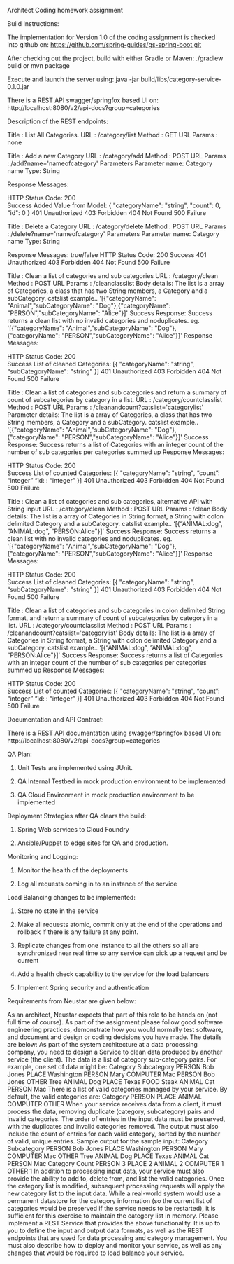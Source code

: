 Architect Coding homework assignment

Build Instructions:

The implementation for Version 1.0 of the coding assignment is checked into github on:
https://github.com/spring-guides/gs-spring-boot.git

After checking out the project, build with either Gradle or Maven:
./gradlew build 
or 
mvn package

Execute and launch the server using:
java -jar  build/libs/category-service-0.1.0.jar

There is a REST API swagger/springfox based UI on:
http://localhost:8080/v2/api-docs?group=categories


Description of the REST endpoints:

Title : List All Categories.
URL : /category/list
Method : GET 
URL Params : none

Title : Add a new Category
URL : /category/add
Method : POST
URL Params : /add?name='nameofcategory'
Parameters
Parameter name:	 Category name
Type:	String

Response Messages:

HTTP Status Code: 200	
Success
Added Value from Model:
{
  "categoryName": "string",
  "count": 0,
  "id": 0
}
401	Unauthorized
403	Forbidden
404	Not Found
500	Failure


Title : Delete a Category
URL : /category/delete
Method : POST
URL Params : /delete?name='nameofcategory'
Parameters
Parameter name:	 Category name
Type:	String

Response Messages:
true/false
HTTP Status Code: 
200	Success
401	Unauthorized
403	Forbidden
404	Not Found
500	Failure

Title : Clean a list of categories and sub categories
URL : /category/clean
Method : POST
URL Params : /cleanclasslist
Body details: The list is a array of Categories, a class that has two String members, a Category and a subCategory. catslist example.. '[{"categoryName": "Animal","subCategoryName": "Dog"},{"categoryName": "PERSON","subCategoryName": "Alice"}]'
Success Response: Success returns a clean list with no invalid categories and noduplicates. eg. '[{"categoryName": "Animal","subCategoryName": "Dog"},{"categoryName": "PERSON","subCategoryName": "Alice"}]'
Response Messages:

HTTP Status Code: 200	
Success
List of cleaned Categories:
[{
  "categoryName": "string",
  “subCategoryName": "string"
}]
401	Unauthorized
403	Forbidden
404	Not Found
500	Failure


Title : Clean a list of categories and sub categories and return a summary of count of subcategories by category in a list.
URL : /category/countclasslist
Method : POST
URL Params : /cleanandcount?catslist='categorylist'
Parameter details: The list is a array of Categories, a class that has two String members, a Category and a subCategory. catslist example.. '[{"categoryName": "Animal","subCategoryName": "Dog"},{"categoryName": "PERSON","subCategoryName": "Alice"}]'
Success Response: Success returns a list of Categories with an integer count of the number of sub categories per categories summed up
Response Messages:

HTTP Status Code: 200	
Success
List of counted Categories:
[{
  "categoryName": "string",
  “count”: “integer”
  “id: : “integer”
}]
401	Unauthorized
403	Forbidden
404	Not Found
500	Failure

Title : Clean a list of categories and sub categories, alternative API with String input
URL : /category/clean
Method : POST
URL Params : /clean
Body details: The list is a array of Categories in String format, a String with colon delimited Category and a subCategory. catslist example.. ‘[{“ANIMAL:dog”, ”ANIMAL:dog”, “PERSON:Alice"}]'
Success Response: Success returns a clean list with no invalid categories and noduplicates. eg. '[{"categoryName": "Animal","subCategoryName": "Dog"},{"categoryName": "PERSON","subCategoryName": "Alice"}]'
Response Messages:

HTTP Status Code: 200	
Success
List of cleaned Categories:
[{
  "categoryName": "string",
  “subCategoryName": "string"
}]
401	Unauthorized
403	Forbidden
404	Not Found
500	Failure


Title : Clean a list of categories and sub categories in colon delimited String format, and return a summary of count of subcategories by category in a list.
URL : /category/countclasslist
Method : POST
URL Params : /cleanandcount?catslist='categorylist'
Body details: The list is a array of Categories in String format, a String with colon delimited Category and a subCategory. catslist example.. ‘[{“ANIMAL:dog”, ”ANIMAL:dog”, “PERSON:Alice"}]'
Success Response: Success returns a list of Categories with an integer count of the number of sub categories per categories summed up
Response Messages:

HTTP Status Code: 200	
Success
List of counted Categories:
[{
  "categoryName": "string",
  “count”: “integer”
  “id: : “integer”
}]
401	Unauthorized
403	Forbidden
404	Not Found
500	Failure


Documentation and API Contract:

There is a REST API documentation using swagger/springfox based UI on:
http://localhost:8080/v2/api-docs?group=categories


QA Plan:

1. Unit Tests are implemented using JUnit.

2. QA Internal Testbed in mock production environment to be implemented
 
3. QA Cloud Environment in mock production environment to be implemented 


Deployment Strategies after QA clears the build:

1. Spring Web services to Cloud Foundry

2. Ansible/Puppet to edge sites for QA and production.


Monitoring and Logging:

1. Monitor the health of the deployments

2. Log all requests coming in to an instance of the service


Load Balancing changes to be implemented:

1. Store no state in the service

2. Make all requests atomic, commit only at the end of the operations and rollback if there is any failure at any point. 

3. Replicate changes from one instance to all the others so all are synchronized near real time so any service can pick up a request and be current

4. Add a health check capability to the service for the load balancers

5. Implement Spring security and authentication




Requirements from Neustar are given below:


As an architect, Neustar expects that part of this role to be hands on (not full time of course). As part of the assignment please follow good software engineering practices, demonstrate how you would normally test software, and document and design or coding decisions you have made. The details are below:
As part of the system architecture at a data processing company, you need to design a Service to clean data produced by another service (the client).
The data is a list of category sub-category pairs. For example, one set of data might be:
Category
Subcategory
PERSON
Bob Jones
PLACE
Washington
PERSON
Mary
COMPUTER
Mac
PERSON
Bob Jones
OTHER
Tree
ANIMAL
Dog
PLACE
Texas
FOOD
Steak
ANIMAL
Cat
PERSON
Mac
There is a list of valid categories managed by your service. By default, the valid categories are:
Category
PERSON
PLACE
ANIMAL
COMPUTER
OTHER
When your service receives data from a client, it must process the data, removing duplicate (category, subcategory) pairs and invalid categories. The order of entries in the input data must be preserved, with the duplicates and invalid categories removed. The output must also include the count of entries for each valid category, sorted by the number of valid, unique entries.
Sample output for the sample input:
Category
Subcategory
PERSON
Bob Jones
PLACE
Washington
PERSON
Mary
COMPUTER
Mac
OTHER
Tree
ANIMAL
Dog
PLACE
Texas
ANIMAL
Cat
PERSON
Mac
Category
Count
PERSON
3
PLACE
2
ANIMAL
2
COMPUTER
1
OTHER
1
In addition to processing input data, your service must also provide the ability to add to, delete from, and list the valid categories. Once the category list is modified, subsequent processing requests will apply the new category list to the input data. While a real-world system would use a permanent datastore for the category information (so the current list of categories would be preserved if the service needs to be restarted), it is sufficient for this exercise to maintain the category list in memory.
Please implement a REST Service that provides the above functionality. It is up to you to define the input and output data formats, as well as the REST endpoints that are used for data processing and category management. You must also describe how to deploy and monitor your service, as well as any changes that would be required to load balance your service.

